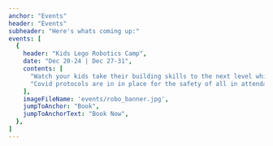 ```yaml
---
anchor: "Events"
header: "Events"
subheader: "Here's whats coming up:"
events: [
  {
    header: "Kids Lego Robotics Camp",
    date: "Dec 20-24 | Dec 27-31",
    contents: [
      "Watch your kids take their building skills to the next level while learning about gears, motors, and sensors. Children aged 7-14 will dive into the basics of engineering with a teammate and use LEGO(r) construction kits to build and program exciting interactive machines that move, react, and make sounds!",
      "Covid protocols are in in place for the safety of all in attendance. LEGO kits are assigned one per team. Wearing masks is strongly encouraged."
    ],
    imageFileName: 'events/robo_banner.jpg',
    jumpToAnchor: "Book",
    jumpToAnchorText: "Book Now",
  },
]
---
```

